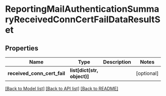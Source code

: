 # ReportingMailAuthenticationSummaryReceivedConnCertFailDataResultSet

## Properties
Name | Type | Description | Notes
------------ | ------------- | ------------- | -------------
**received_conn_cert_fail** | **list[dict(str, object)]** |  | [optional] 

[[Back to Model list]](../README.md#documentation-for-models) [[Back to API list]](../README.md#documentation-for-api-endpoints) [[Back to README]](../README.md)

